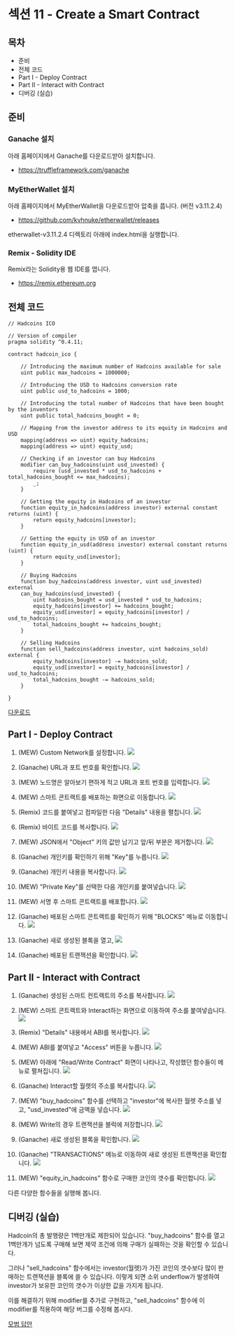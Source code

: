 섹션 11 - Create a Smart Contract
====

목차
----

* 준비
* 전체 코드
* Part I - Deploy Contract
* Part II - Interact with Contract
* 디버깅 (실습)


준비
----

### Ganache 설치

아래 홈페이지에서 Ganache를 다운로드받아 설치합니다.
- https://truffleframework.com/ganache
  
### MyEtherWallet 설치

아래 홈페이지에서 MyEtherWallet을 다운로드받아 압축을 풉니다. (버전 v3.11.2.4)
- https://github.com/kvhnuke/etherwallet/releases

etherwallet-v3.11.2.4 디렉토리 아래에 index.html을 실행합니다.

### Remix - Solidity IDE

Remix라는 Solidity용 웹 IDE를 엽니다.
- https://remix.ethereum.org


전체 코드
----

```solidity
// Hadcoins ICO

// Version of compiler
pragma solidity ^0.4.11;

contract hadcoin_ico {

    // Introducing the maximum number of Hadcoins available for sale
    uint public max_hadcoins = 1000000;

    // Introducing the USD to Hadcoins conversion rate
    uint public usd_to_hadcoins = 1000;

    // Introducing the total number of Hadcoins that have been bought by the inventors
    uint public total_hadcoins_bought = 0;

    // Mapping from the investor address to its equity in Hadcoins and USD
    mapping(address => uint) equity_hadcoins;
    mapping(address => uint) equity_usd;

    // Checking if an investor can buy Hadcoins
    modifier can_buy_hadcoins(uint usd_invested) {
        require (usd_invested * usd_to_hadcoins + total_hadcoins_bought <= max_hadcoins);
        _;
    }

    // Getting the equity in Hadcoins of an investor
    function equity_in_hadcoins(address investor) external constant returns (uint) {
        return equity_hadcoins[investor];
    }

    // Getting the equity in USD of an investor
    function equity_in_usd(address investor) external constant returns (uint) {
        return equity_usd[investor];
    }

    // Buying Hadcoins
    function buy_hadcoins(address investor, uint usd_invested) external
    can_buy_hadcoins(usd_invested) {
        uint hadcoins_bought = usd_invested * usd_to_hadcoins;
        equity_hadcoins[investor] += hadcoins_bought;
        equity_usd[investor] = equity_hadcoins[investor] / usd_to_hadcoins;
        total_hadcoins_bought += hadcoins_bought;
    }

    // Selling Hadcoins
    function sell_hadcoins(address investor, uint hadcoins_sold) external {
        equity_hadcoins[investor] -= hadcoins_sold;
        equity_usd[investor] = equity_hadcoins[investor] / usd_to_hadcoins;
        total_hadcoins_bought -= hadcoins_sold;
    }

}
```

[다운로드](hadcoins_ico.sol)


Part I - Deploy Contract
----

1. (MEW) Custom Network를 설정합니다.
![](img/1deploy/1-01.png)

2. (Ganache) URL과 포트 번호를 확인합니다.
![](img/1deploy/1-02.png)

3. (MEW) 노드명은 알아보기 편하게 적고 URL과 포트 번호를 입력합니다.
![](img/1deploy/1-03.png)

4. (MEW) 스마트 콘트랙트를 배포하는 화면으로 이동합니다.
![](img/1deploy/1-04.png)

5. (Remix) 코드를 붙여넣고 컴파일한 다음 "Details" 내용을 펼칩니다.
![](img/1deploy/1-05.png)

6. (Remix) 바이트 코드를 복사합니다.
![](img/1deploy/1-06.png)

7. (MEW) JSON에서 "Object" 키의 값만 남기고 앞/뒤 부분은 제거합니다.
![](img/1deploy/1-07.png)

8. (Ganache) 개인키를 확인하기 위해 "Key"를 누릅니다.
![](img/1deploy/1-08.png)

9. (Ganache) 개인키 내용을 복사합니다.
![](img/1deploy/1-09.png)

10. (MEW) "Private Key"를 선택한 다음 개인키를 붙여넣습니다.
![](img/1deploy/1-10.png)

11. (MEW) 서명 후 스마트 콘트랙트를 배포합니다.
![](img/1deploy/1-11.png)

12. (Ganache) 배포된 스마트 콘트랙트를 확인하기 위해 "BLOCKS" 메뉴로 이동합니다.
![](img/1deploy/1-12.png)

13. (Ganache) 새로 생성된 블록을 열고,
![](img/1deploy/1-13.png)

14. (Ganache) 배포된 트랜잭션을 확인합니다.
![](img/1deploy/1-14.png)


Part II - Interact with Contract
----

1. (Ganache) 생성된 스마트 컨트랙트의 주소를 복사합니다.
![](img/2interact/2-01.png)

2. (MEW) 스마트 콘트랙트와 Interact하는 화면으로 이동하여 주소를 붙여넣습니다.
![](img/2interact/2-02.png)

3. (Remix) "Details" 내용에서 ABI를 복사합니다.
![](img/2interact/2-03.png)

4. (MEW) ABI를 붙여넣고 "Access" 버튼을 누릅니다.
![](img/2interact/2-04.png)

5. (MEW) 아래에 "Read/Write Contract" 화면이 나타나고, 작성했던 함수들이 메뉴로 펼쳐집니다.
![](img/2interact/2-05.png)

6. (Ganache) Interact할 월렛의 주소를 복사합니다.
![](img/2interact/2-06.png)

7. (MEW) "buy_hadcoins" 함수를 선택하고 "investor"에 복사한 월렛 주소를 넣고, "usd_invested"에 금액을 넣습니다.
![](img/2interact/2-07.png)

8. (MEW) Write의 경우 트랜잭션을 블럭에 저장합니다.
![](img/2interact/2-08.png)

9. (Ganache) 새로 생성된 블록을 확인합니다.
![](img/2interact/2-09.png)

10. (Ganache) "TRANSACTIONS" 메뉴로 이동하여 새로 생성된 트랜잭션을 확인합니다.
![](img/2interact/2-10.png)

11. (MEW) "equity_in_hadcoins" 함수로 구매한 코인의 갯수를 확인합니다.
![](img/2interact/2-11.png)

다른 다양한 함수들을 실행해 봅니다.


디버깅 (실습)
----

Hadcoin의 총 발행량은 1백만개로 제한되어 있습니다. "buy_hadcoins" 함수를 열고 1백만개가 넘도록 구매해 보면 제약 조건에 의해 구매가 실패하는 것을 확인할 수 있습니다.

그러나 "sell_hadcoins" 함수에서는 investor(월렛)가 가진 코인의 갯수보다 많이 판매하는 트랜잭션을 블록에 쓸 수 있습니다. 이렇게 되면 소위 underflow가 발생하여 investor가 보유한 코인의 갯수가 이상한 값을 가지게 됩니다.

이를 해결하기 위해 modifier를 추가로 구현하고, "sell_hadcoins" 함수에 이 modifier를 적용하여 해당 버그를 수정해 봅시다.

[모범 답안](hadcoins_ico_debug.png)
